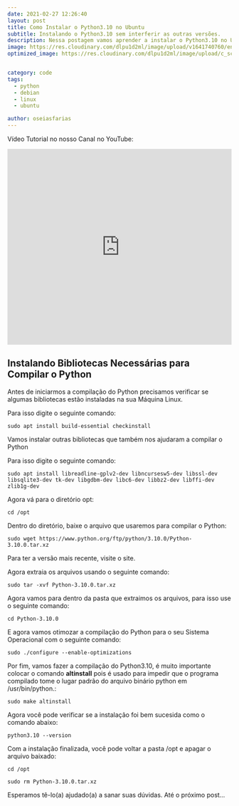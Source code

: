 ```yaml
---
date: 2021-02-27 12:26:40
layout: post
title: Como Instalar o Python3.10 no Ubuntu
subtitle: Instalando o Python3.10 sem interferir as outras versões.
description: Nessa postagem vamos aprender a instalar o Python3.10 no Ubuntu e seus Derivados.
image: https://res.cloudinary.com/dlpu1d2ml/image/upload/v1641740760/enghash/run_python3_vr5gf9.png
optimized_image: https://res.cloudinary.com/dlpu1d2ml/image/upload/c_scale,w_380/v1641740760/enghash/run_python3_vr5gf9.png


category: code
tags:
  - python
  - debian
  - linux
  - ubuntu

author: oseiasfarias
---
```


Vídeo Tutorial no nosso Canal no YouTube:

<div class="embad">
    <iframe width="100%" height="440" src="https://www.youtube.com/embed/XACgnZ5t3DY" title="YouTube video player" frameborder="0" allow="accelerometer; autoplay; clipboard-write; encrypted-media; gyroscope; picture-in-picture" allowfullscreen></iframe>
</div>


## **Instalando Bibliotecas Necessárias para Compilar o Python**

Antes de iniciarmos a compilação do Python precisamos verificar se algumas bibliotecas estão instaladas na sua Máquina Linux.

Para isso digite o seguinte comando:

```shell
sudo apt install build-essential checkinstall
```

Vamos instalar outras bibliotecas que também nos ajudaram a compilar o Python

Para isso digite o seguinte comando:

```shell
sudo apt install libreadline-gplv2-dev libncursesw5-dev libssl-dev libsqlite3-dev tk-dev libgdbm-dev libc6-dev libbz2-dev libffi-dev zlib1g-dev
```

Agora vá para o diretório opt:

```shell
cd /opt
```

Dentro do diretório, baixe o arquivo que usaremos para compilar o Python:


```shell
sudo wget https://www.python.org/ftp/python/3.10.0/Python-3.10.0.tar.xz
```

Para ter a versão mais recente, visite o site.

Agora extraia os arquivos usando o seguinte comando:


```shell
sudo tar -xvf Python-3.10.0.tar.xz
```

Agora vamos para dentro da pasta que extraimos os arquivos, para isso use o seguinte comando:

```shell
cd Python-3.10.0
```

E agora vamos otimozar a compilação do Python para o seu Sistema Operacional com o seguinte comando:

```shell
sudo ./configure --enable-optimizations
```

Por fim, vamos fazer a compilação do Python3.10, é muito importante colocar o comando <b>altinstall</b> pois é usado para impedir que o programa compilado tome o lugar padrão do arquivo binário python em /usr/bin/python.:

```shell
sudo make altinstall
```

Agora você pode verificar se a instalação foi bem sucesida como o comando abaixo:

```shell
python3.10 --version
```

Com a instalação finalizada, você pode voltar a pasta /opt e apagar o arquivo baixado:

```shell
cd /opt
    
sudo rm Python-3.10.0.tar.xz
```

Esperamos tê-lo(a) ajudado(a) a sanar suas dúvidas. Até o próximo post…


